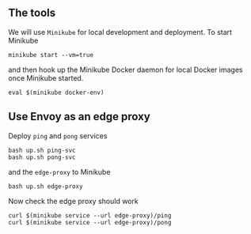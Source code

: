 ## The tools

We will use `Minikube` for local development and deployment. To start Minikube

```minikube start --vm=true```

and then hook up the Minikube Docker daemon for local Docker images once Minikube started.

```eval $(minikube docker-env)```

## Use Envoy as an edge proxy

Deploy `ping` and `pong` services

```
bash up.sh ping-svc
bash up.sh pong-svc
```

and the `edge-proxy` to Minikube

```bash up.sh edge-proxy```

Now check the edge proxy should work

```
curl $(minikube service --url edge-proxy)/ping
curl $(minikube service --url edge-proxy)/pong
```
